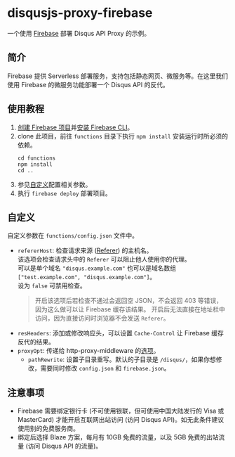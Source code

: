 # disqusjs-proxy-firebase

一个使用 [Firebase](https://firebase.google.com/) 部署 Disqus API Proxy 的示例。

## 简介

Firebase 提供 Serverless 部署服务，支持包括静态网页、微服务等。在这里我们使用 Firebase 的微服务功能部署一个 Disqus API 的反代。

## 使用教程

1. [创建 Firebase 项目](https://firebase.google.com/docs/web/setup#create-project)并[安装 Firebase CLI](https://firebase.google.com/docs/cli#install_the_firebase_cli)。
2. clone 此项目，前往 `functions` 目录下执行 `npm install` 安装运行时所必须的依赖。
   ```
   cd functions
   npm install
   cd ..
   ```
3. 参见[自定义](#自定义)配置相关参数。
4. 执行 `firebase deploy` 部署项目。

## 自定义
自定义参数在 `functions/config.json` 文件中。

- `refererHost`: 检查请求来源 ([Referer](https://developer.mozilla.org/en-US/docs/Web/HTTP/Headers/Referer)) 的主机名。  
  该选项会检查请求头中的 `Referer` 可以阻止他人使用你的代理。  
  可以是单个域名 `"disqus.example.com"` 也可以是域名数组 `["test.example.com", "disqus.example.com"]`。  
  设为 `false` 可禁用检查。
  > 开启该选项后若检查不通过会返回空 JSON，不会返回 403 等错误，因为这么做可以让 Firebase 缓存该结果。
    开启后无法直接在地址栏中访问，因为直接访问时浏览器不会发送 `Referer`。
- `resHeaders`: 添加或修改响应头，可以设置 `Cache-Control` 让 Firebase 缓存反代的结果。
- `proxyOpt`: 传递给 http-proxy-middleware 的[选项](https://github.com/chimurai/http-proxy-middleware#options)。
  - `pathRewrite`: 设置子目录重写。默认的子目录是 `/disqus/`，如果你想修改，需要同时修改 `config.json` 和 `firebase.json`。

## 注意事项

- Firebase 需要绑定银行卡 (不可使用银联，但可使用中国大陆发行的 Visa 或 MasterCard) 才能开启互联网出站访问 (访问 Disqus API)。如无此条件建议使用别的免费服务商。
- 绑定后选择 Blaze 方案，每月有 10GB 免费的流量，以及 5GB 免费的出站流量 (访问 Disqus API 的流量)。
